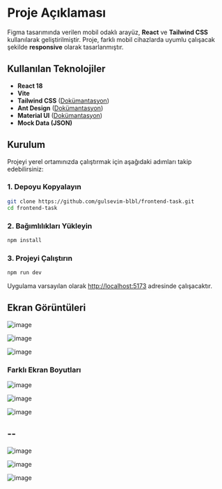 # Proje Açıklaması

Figma tasarımında verilen mobil odaklı arayüz, **React** ve **Tailwind CSS** kullanılarak geliştirilmiştir. Proje, farklı mobil cihazlarda uyumlu çalışacak şekilde **responsive** olarak tasarlanmıştır.

## Kullanılan Teknolojiler

- **React 18**
- **Vite**
- **Tailwind CSS** ([Dokümantasyon](https://tailwindcss.com/))
- **Ant Design** ([Dokümantasyon](https://ant.design/))
- **Material UI** ([Dokümantasyon](https://mui.com/))
- **Mock Data (JSON)**

## Kurulum

Projeyi yerel ortamınızda çalıştırmak için aşağıdaki adımları takip edebilirsiniz:

### 1. Depoyu Kopyalayın
```bash
git clone https://github.com/gulsevim-blbl/frontend-task.git
cd frontend-task
```

### 2. Bağımlılıkları Yükleyin
```bash
npm install
```

### 3. Projeyi Çalıştırın
```bash
npm run dev
```

Uygulama varsayılan olarak [http://localhost:5173](http://localhost:5173) adresinde çalışacaktır.


## Ekran Görüntüleri
![image](https://github.com/user-attachments/assets/f916ba65-72b0-4645-9ba7-5a20772397aa)

![image](https://github.com/user-attachments/assets/7bac5604-1b26-429c-bca7-ef671919f245)

![image](https://github.com/user-attachments/assets/f466f9a6-bd84-4c80-a26f-bdd1a5ea1b6e)

### Farklı Ekran Boyutları

![image](https://github.com/user-attachments/assets/9528932b-5a6d-4048-a9c0-7fd1faea6d76)

![image](https://github.com/user-attachments/assets/84654fe3-aa46-4c86-87f4-ba947e1993c4)

![image](https://github.com/user-attachments/assets/969de679-ade2-4830-bdce-8d74db531445)

## --
![image](https://github.com/user-attachments/assets/bd61911d-c750-417f-8c0f-581d9a54b98d)

![image](https://github.com/user-attachments/assets/da7e0a6e-d43e-4788-ad87-d2258e473191)

![image](https://github.com/user-attachments/assets/6b96a9be-9d0b-4a55-9481-161a24414309)





